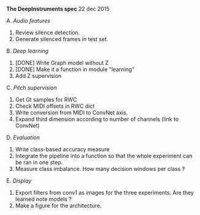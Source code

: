 **The DeepInstruments spec**
22 dec 2015

A. *Audio features*
1. Review silence detection.
2. Generate silenced frames in test set.

B. *Deep learning*
1. [DONE] Write Graph model without Z
2. [DONE] Make it a function in module "learning"
2. Add Z supervision

C. *Pitch supervision*
1. Get Gt samples for RWC
2. Check MIDI offsets in RWC dict
3. Write conversion from MIDI to ConvNet axis.
4. Expand third dimension according to number of channels (link to ConvNet)

D. *Evaluation*
1. Write class-based accuracy measure
2. Integrate the pipeline into a function so that the whole experiment can be ran in one step.
3. Measure class imbalance. How many decision windows per class ?

E. *Display*
1. Export filters from conv1 as images for the three experiments. Are they learned note models ?
2. Make a figure for the architecture.
